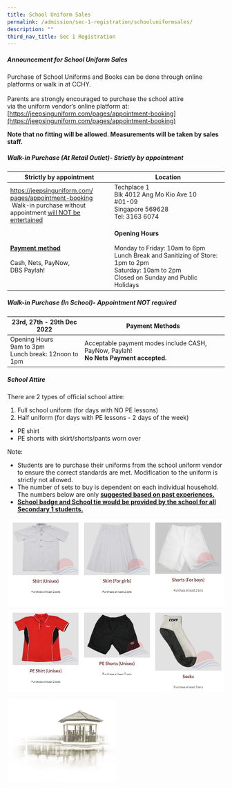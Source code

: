 ```yaml
---
title: School Uniform Sales
permalink: /admission/sec-1-registration/schooluniformsales/
description: ""
third_nav_title: Sec 1 Registration
---
```

##### **Announcement for School Uniform Sales**<br>
Purchase of School Uniforms and Books can be done through online platforms or walk in at CCHY.<br><br>
Parents are strongly encouraged to purchase the school attire  
via the uniform vendor’s online platform at:  
[](https://jeepsinguniform.com/)[https://jeepsinguniform.com/pages/appointment-booking](https://jeepsinguniform.com/pages/appointment-booking)<br>

**Note that no fitting will be allowed.  Measurements will be taken by sales staff.**<br>

##### **Walk-in Purchase (At Retail Outlet)- Strictly by appointment**<br>


| Strictly by appointment 	| Location 	|
|--- | --- |
| [https://jeepsinguniform.com/<br>pages/appointment-booking](https://jeepsinguniform.com/pages/appointment-booking)<br>&nbsp;Walk-in purchase without<br> appointment <u>will NOT be entertained</u> | Techplace 1<br>Blk 4012 Ang Mo Kio Ave 10<br>#01-09<br>Singapore 569628<br>Tel: 3163 6074<br><br> 	| Monday to Friday: 10am to 6pm<br><br>Lunch break and Sanitising of Store - 1pm  to 2pm<br><br>Saturday: 10am to 2pm<br><br>Closed on Sunday and Public Holidays 	|
| <u>**Payment method**</u><br><br>Cash, Nets, PayNow,<br> DBS Paylah! 	| **Opening Hours**<br><br>Monday to Friday: 10am to 6pm<br>Lunch Break and Sanitizing of Store: 1pm to 2pm<br>Saturday: 10am to 2pm<br>Closed on Sunday and Public Holidays |

##### **Walk-in Purchase (In School)- Appointment NOT required**<br>


| 23rd, 27th - 29th Dec 2022 	| Payment Methods 	|
|--- | --- |
| Opening Hours<br>9am to 3pm<br>Lunch break: 12noon to 1pm | Acceptable payment modes include CASH, PayNow, Paylah!<br>**No Nets Payment accepted.**	|

##### **School Attire**<br>

There are 2 types of official school attire:<br>
1. Full school uniform (for days with NO PE lessons)<br>
2. Half uniform (for days with PE lessons - 2 days of the week)<br>
* PE shirt<br>
* PE shorts with skirt/shorts/pants worn over<br>

Note:<br>
* Students are to purchase their uniforms from the school uniform vendor to ensure the correct standards are met.  Modification to the uniform is strictly not allowed.<br>
* The number of sets to buy is dependent on each individual household.  The numbers below are only <u>**suggested based on past experiences.**</u><br>
* <u>**School badge and School tie would be provided by the school for all Secondary 1 students.**</u>

![](/images/Admission/Sec%201%20Registration/School%20Uniform%20Sales/school%20uniform%20sales%20pic%201.jpg)

<img src="/images/pavilion.png" style="width:50%">